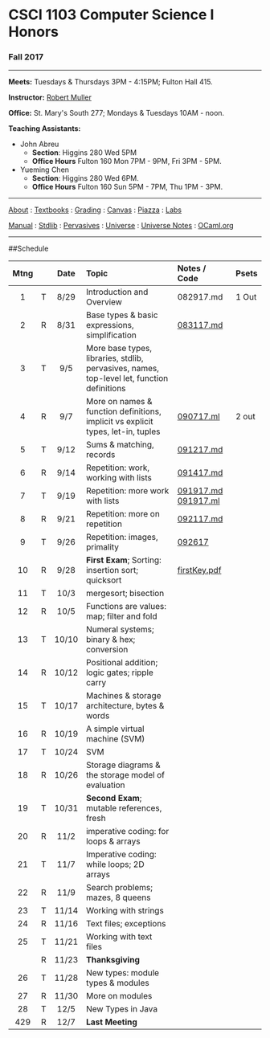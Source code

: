 # CSCI 1103 Computer Science I Honors

### Fall 2017

---

**Meets:** Tuesdays & Thursdays 3PM - 4:15PM; Fulton Hall 415.

**Instructor:** [Robert Muller](http://www.cs.bc.edu/~muller/)

**Office:** St. Mary's South 277; Mondays & Tuesdays 10AM - noon.

**Teaching Assistants:**

+ John Abreu
  + **Section**: Higgins 280 Wed 5PM
  + **Office Hours** Fulton 160 Mon 7PM - 9PM, Fri 3PM - 5PM.
+ Yueming Chen
  + **Section**: Higgins 280 Wed 6PM.
  + **Office Hours** Fulton 160 Sun 5PM - 7PM, Thu 1PM - 3PM.


---

[About](resources/about.md) : [Textbooks](resources/textbooks.md) : [Grading](resources/grading.md) : [Canvas](https://bostoncollege.instructure.com/courses/1579254/gradebook)  : [Piazza](https://piazza.com/class/j6pep61xju0m5) : [Labs](resources/labs.md) 

[Manual](http://caml.inria.fr/pub/docs/manual-ocaml/index.html) : [Stdlib](http://caml.inria.fr/pub/docs/manual-ocaml/stdlib.html) : [Pervasives](http://caml.inria.fr/pub/docs/manual-ocaml/libref/Pervasives.html) : [Universe](http://www.is.ocha.ac.jp/~asai/Universe/en/) : [Universe Notes](./resources/universe/README.md) : [OCaml.org](https://ocaml.org/)

---

##Schedule

| Mtng |      | Date  | Topic                                    | Notes / Code                             | Psets |
| :--: | :--: | :---: | :--------------------------------------- | :--------------------------------------- | :---- |
|  1   |  T   | 8/29  | Introduction and Overview                | 082917.md                                | 1 Out |
|  2   |  R   | 8/31  | Base types & basic expressions, simplification | [083117.md](./notes/083117.md)           |       |
|  3   |  T   |  9/5  | More base types, libraries, stdlib, pervasives, names, top-level let, function definitions |                                          |       |
|  4   |  R   |  9/7  | More on names & function definitions, implicit vs explicit types, let-in, tuples | [090717.ml](./code/090717.ml)            | 2 out |
|  5   |  T   | 9/12  | Sums & matching, records                 | [091217.md](./notes/091217.md)           |       |
|  6   |  R   | 9/14  | Repetition: work, working with lists     | [091417.md](./notes/091417.md)           |       |
|  7   |  T   | 9/19  | Repetition: more work with lists         | [091917.md](./notes/091917.md) [091917.ml](./code/091917.ml) |       |
|  8   |  R   | 9/21  | Repetition: more on repetition           | [092117.md](./notes/092117.md)           |       |
|  9   |  T   | 9/26  | Repetition: images, primality            | [092617](./code/092617/)                 |       |
|  10  |  R   | 9/28  | **First Exam**; Sorting: insertion sort; quicksort | [firstKey.pdf](./resources/firstKey.pdf) |       |
|  11  |  T   | 10/3  | mergesort; bisection                     |                                          |       |
|  12  |  R   | 10/5  | Functions are values: map; filter and fold |                                          |       |
|  13  |  T   | 10/10 | Numeral systems; binary & hex; conversion |                                          |       |
|  14  |  R   | 10/12 | Positional addition; logic gates; ripple carry |                                          |       |
|  15  |  T   | 10/17 | Machines & storage architecture, bytes & words |                                          |       |
|  16  |  R   | 10/19 | A simple virtual machine (SVM)           |                                          |       |
|  17  |  T   | 10/24 | SVM                                      |                                          |       |
|  18  |  R   | 10/26 | Storage diagrams & the storage model of evaluation |                                          |       |
|  19  |  T   | 10/31 | **Second Exam**; mutable references, fresh |                                          |       |
|  20  |  R   | 11/2  | imperative coding: for loops & arrays    |                                          |       |
|  21  |  T   | 11/7  | Imperative coding: while loops; 2D arrays |                                          |       |
|  22  |  R   | 11/9  | Search problems; mazes, 8 queens         |                                          |       |
|  23  |  T   | 11/14 | Working with strings                     |                                          |       |
|  24  |  R   | 11/16 | Text files; exceptions                   |                                          |       |
|  25  |  T   | 11/21 | Working with text files                  |                                          |       |
|      |  R   | 11/23 | **Thanksgiving**                         |                                          |       |
|  26  |  T   | 11/28 | New types: module types & modules        |                                          |       |
|  27  |  R   | 11/30 | More on modules                          |                                          |       |
|  28  |  T   | 12/5  | New Types in Java                        |                                          |       |
| 429  |  R   | 12/7  | **Last Meeting**                         |                                          |       |



